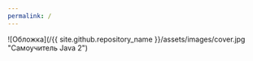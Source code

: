 ```yaml
---
permalink: /
---
```


![Обложка](/{{ site.github.repository_name }}/assets/images/cover.jpg "Самоучитель Java 2")
